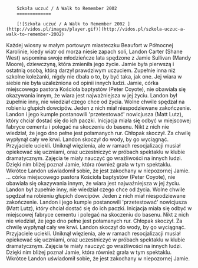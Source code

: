 
        Szkoła uczuć / A Walk to Remember 2002 
        =============
        
        [![Szkoła uczuć / A Walk to Remember 2002 ](http://vidos.pl/images/player.gif)](http://vidos.pl/szkola-uczuc-a-walk-to-remember-2002)
        
        
 Każdej wiosny w małym portowym miasteczku Beaufort w Północnej Karolinie, kiedy wiatr od morza niesie zapach soli, Landon Carter (Shane West) wspomina swoje młodzieńcze lata spędzone z Jamie Sullivan (Mandy Moore), dziewczyną, która zmieniła jego życie. Jamie była pierwszą i ostatnią osobą, którą darzył prawdziwym uczuciem. Zupełnie inna niż szkolne koleżanki, nigdy nie dbała o to, by być taka, jak one. Jej wiara w siebie nie była uzależniona od opinii innych ludzi. Jamie, córka miejscowego pastora Kościoła baptystów (Peter Coyote), nie obawiała się okazywania innym, że wiara jest najważniejsza w jej życiu. Landon był zupełnie inny, nie wiedział czego chce od życia. Wolne chwile spędzał na robieniu głupich dowcipów. Jeden z nich miał niespodziewane zakończenie. Landon i jego kumple postanowili 'przetestować' nowicjusza (Matt Lutz), który chciał dostać się do ich paczki. Inicjacja miała się odbyć w miejscowej fabryce cementu i polegać na skoczeniu do basenu. Nikt z nich nie wiedział, że jego dno pełne jest połamanych rur. Chłopak skoczył. Za chwilę wypłynął cały we krwi. Landon skoczył do wody, by go wyciągnąć. Przyjaciele uciekli. Uniknął więzienia, ale w ramach resocjalizacji musiał opiekować się uczniami, oraz uczestniczyć w próbach spektaklu w klubie dramatycznym. Zajęcia te miały nauczyć go wrażliwości na innych ludzi. Dzięki nim bliżej poznał Jamie, która również grała w tym spektaklu. Wkrótce Landon uświadomił sobie, że jest zakochany w niepozornej Jamie.  ... córka miejscowego pastora Kościoła baptystów (Peter Coyote), nie obawiała się okazywania innym, że wiara jest najważniejsza w jej życiu. Landon był zupełnie inny, nie wiedział czego chce od życia. Wolne chwile spędzał na robieniu głupich dowcipów. Jeden z nich miał niespodziewane zakończenie. Landon i jego kumple postanowili 'przetestować' nowicjusza (Matt Lutz), który chciał dostać się do ich paczki. Inicjacja miała się odbyć w miejscowej fabryce cementu i polegać na skoczeniu do basenu. Nikt z nich nie wiedział, że jego dno pełne jest połamanych rur. Chłopak skoczył. Za chwilę wypłynął cały we krwi. Landon skoczył do wody, by go wyciągnąć. Przyjaciele uciekli. Uniknął więzienia, ale w ramach resocjalizacji musiał opiekować się uczniami, oraz uczestniczyć w próbach spektaklu w klubie dramatycznym. Zajęcia te miały nauczyć go wrażliwości na innych ludzi. Dzięki nim bliżej poznał Jamie, która również grała w tym spektaklu. Wkrótce Landon uświadomił sobie, że jest zakochany w niepozornej Jamie.
    